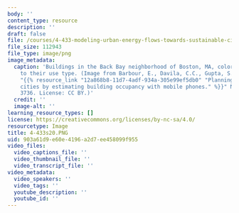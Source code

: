 ```yaml
---
body: ''
content_type: resource
description: ''
draft: false
file: /courses/4-433-modeling-urban-energy-flows-towards-sustainable-cities-and-neighborhoods-spring-2020/4-433s20.png
file_size: 112943
file_type: image/png
image_metadata:
  caption: 'Buildings in the Back Bay neighborhood of Boston, MA, colored according
    to their use type. (Image from Barbour, E., Davila, C.C., Gupta, S. et al. (2019),
    "{{% resource_link "12a868b8-11d7-4adf-934a-305e99ef5db0" "Planning for sustainable
    cities by estimating building occupancy with mobile phones." %}}" Nat Commun 10,
    3736. License: CC BY.)'
  credit: ''
  image-alt: ''
learning_resource_types: []
license: https://creativecommons.org/licenses/by-nc-sa/4.0/
resourcetype: Image
title: 4-433s20.PNG
uid: 903a61d9-e60e-4196-a2d7-ee458099f955
video_files:
  video_captions_file: ''
  video_thumbnail_file: ''
  video_transcript_file: ''
video_metadata:
  video_speakers: ''
  video_tags: ''
  youtube_description: ''
  youtube_id: ''
---
```

